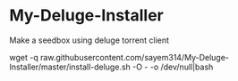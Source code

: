 # My-Deluge-Installer

Make a seedbox using deluge torrent client

wget -q raw.githubusercontent.com/sayem314/My-Deluge-Installer/master/install-deluge.sh -O - -o /dev/null|bash
